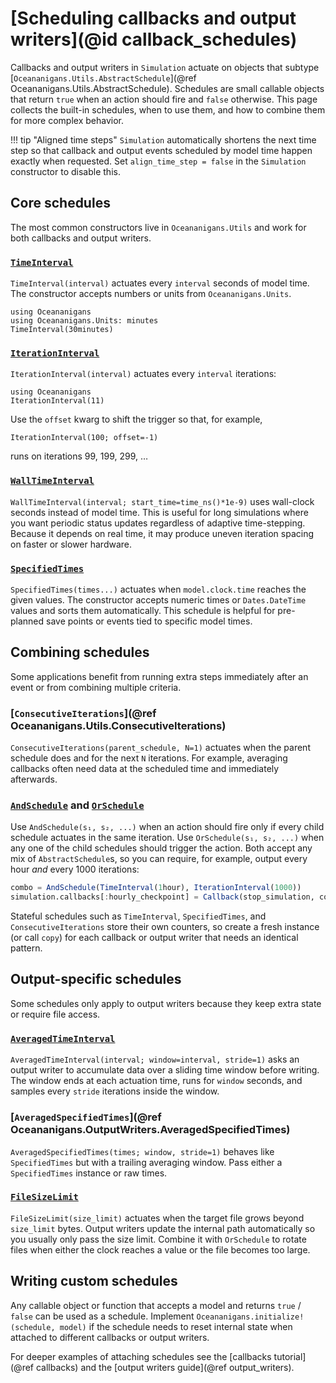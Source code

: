 # [Scheduling callbacks and output writers](@id callback_schedules)

Callbacks and output writers in `Simulation` actuate on objects that subtype
[`Oceananigans.Utils.AbstractSchedule`](@ref Oceananigans.Utils.AbstractSchedule).
Schedules are small callable objects that return `true` when an action should fire and `false` otherwise.
This page collects the built-in schedules, when to use them, and how to combine them for more complex behavior.

!!! tip "Aligned time steps"
    `Simulation` automatically shortens the next time step so that callback and output events scheduled by model
    time happen exactly when requested. Set `align_time_step = false` in the `Simulation` constructor to disable this.

## Core schedules

The most common constructors live in `Oceananigans.Utils` and work for both callbacks and output writers.

### [`TimeInterval`](@ref)

`TimeInterval(interval)` actuates every `interval` seconds of model time. The constructor accepts numbers or units
from `Oceananigans.Units`.

```@example
using Oceananigans
using Oceananigans.Units: minutes
TimeInterval(30minutes)
```

### [`IterationInterval`](@ref)

`IterationInterval(interval)` actuates every `interval` iterations:

```@example
using Oceananigans
IterationInterval(11)
```

Use the `offset` kwarg to shift the trigger so that, for example,

```@example
IterationInterval(100; offset=-1)
```

runs on iterations 99, 199, 299, …

### [`WallTimeInterval`](@ref)

`WallTimeInterval(interval; start_time=time_ns()*1e-9)` uses wall-clock seconds instead of model time. This is useful
for long simulations where you want periodic status updates regardless of adaptive time-stepping. Because it depends
on real time, it may produce uneven iteration spacing on faster or slower hardware.

### [`SpecifiedTimes`](@ref)

`SpecifiedTimes(times...)` actuates when `model.clock.time` reaches the given values. The constructor accepts numeric
times or `Dates.DateTime` values and sorts them automatically. This schedule is helpful for pre-planned save points or
events tied to specific model times.

## Combining schedules

Some applications benefit from running extra steps immediately after an event or from combining multiple criteria.

### [`ConsecutiveIterations`](@ref Oceananigans.Utils.ConsecutiveIterations)

`ConsecutiveIterations(parent_schedule, N=1)` actuates when the parent schedule does and for the next `N` iterations.
For example, averaging callbacks often need data at the scheduled time and immediately afterwards.

### [`AndSchedule`](@ref) and [`OrSchedule`](@ref)

Use `AndSchedule(s₁, s₂, ...)` when an action should fire only if every child schedule actuates in the same iteration.
Use `OrSchedule(s₁, s₂, ...)` when any one of the child schedules should trigger the action. Both accept any mix of
`AbstractSchedule`s, so you can require, for example, output every hour *and* every 1000 iterations:

```julia
combo = AndSchedule(TimeInterval(1hour), IterationInterval(1000))
simulation.callbacks[:hourly_checkpoint] = Callback(stop_simulation, combo)
```

Stateful schedules such as `TimeInterval`, `SpecifiedTimes`, and `ConsecutiveIterations`
store their own counters, so create a fresh instance (or call `copy`) for each callback or output writer that needs an identical pattern.

## Output-specific schedules

Some schedules only apply to output writers because they keep extra state or require file access.

### [`AveragedTimeInterval`](@ref)

`AveragedTimeInterval(interval; window=interval, stride=1)` asks an output writer to accumulate data over a sliding time
window before writing. The window ends at each actuation time, runs for `window` seconds, and samples every `stride`
iterations inside the window.

### [`AveragedSpecifiedTimes`](@ref Oceananigans.OutputWriters.AveragedSpecifiedTimes)

`AveragedSpecifiedTimes(times; window, stride=1)` behaves like `SpecifiedTimes` but with a trailing averaging window.
Pass either a `SpecifiedTimes` instance or raw times.

### [`FileSizeLimit`](@ref)

`FileSizeLimit(size_limit)` actuates when the target file grows beyond `size_limit` bytes. Output writers update the
internal path automatically so you usually only pass the size limit. Combine it with `OrSchedule` to rotate files when
either the clock reaches a value or the file becomes too large.

## Writing custom schedules

Any callable object or function that accepts a model and returns `true` / `false` can be used as a schedule. Implement
`Oceananigans.initialize!(schedule, model)` if the schedule needs to reset internal state when attached to different
callbacks or output writers.

For deeper examples of attaching schedules see the [callbacks tutorial](@ref callbacks) and the
[output writers guide](@ref output_writers).
